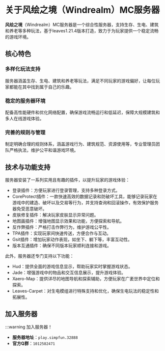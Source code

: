 # 关于风绘之境（Windrealm）MC服务器

**风绘之境**（Windrealm）MC服务器是一个综合性服务器，支持生存、生电、建筑和养老等多种玩法，基于leaves1.21.4版本打造，致力于为玩家提供一个稳定流畅的游戏环境。

## 核心特色

### 多样化玩法支持
服务器涵盖生存、生电、建筑和养老等玩法，满足不同玩家的游戏偏好，让每位玩家都能在其中找到属于自己的乐趣。

### 稳定的服务器环境
配备高性能硬件和优化网络配置，确保游戏流畅运行和低延迟，保障大规模建筑和多人在线游戏体验。

### 完善的规则与管理
制定明确合理的规则体系，涵盖游戏行为、建筑规范、资源使用等，专业管理员团队严格执法，维护公平和谐游戏环境。

## 技术与功能支持

服务器安装了一系列实用且有趣的插件，以提升玩家的游戏体验：
- 登录插件：方便玩家进行登录管理，支持多种登录方式。
- CoreProtect插件：一款快速高效的数据记录和防破坏工具，能够记录玩家在游戏中的建造、破坏以及交易等行为，并支持查询和回滚操作，有效保护服务器免受恶意破坏。
- 皮肤修复插件：解决玩家皮肤显示异常问题。
- 地图画插件：增强地图显示效果和功能，方便探索和导航。
- 反作弊插件：严格打击作弊行为，维护游戏公平性。
- TPA插件：实现玩家间快速传送，方便合作与互动。
- Gsit插件：增加玩家动作表现，如坐下、躺下等，丰富互动性。
- 版本互通插件：确保不同版本玩家顺利连接和游戏。

此外，服务器还专门支持以下功能：
- Hud：提供全面的游戏信息显示，帮助玩家实时掌握游戏状态。
- Jade：增强游戏中的物品和交互信息展示，提升游戏体验。
- Xaero-Map：提供详尽的地图导航和探索辅助，方便玩家在广袤世界中定位和探索。
- Leaves-Carpet：对生电模组进行特殊支持和优化，确保生电玩法的稳定性和拓展性。

## 加入服务器

:::warning 加入服务器！
- **服务器地址**：`play.simpfun.32888`
- **官方Q群**：`1012582471`
